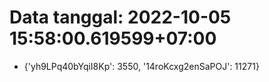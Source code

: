 # Data tanggal: 2022-10-05 15:58:00.619599+07:00

* {'yh9LPq40bYqiI8Kp': 3550, '14roKcxg2enSaPOJ': 11271}
